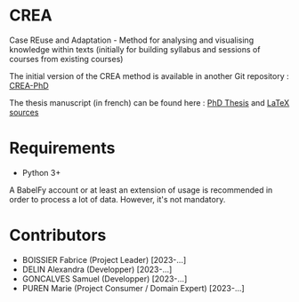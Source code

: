 # CREA
Case REuse and Adaptation - Method for analysing and visualising knowledge within texts (initially for building syllabus and sessions of courses from existing courses)


The initial version of the CREA method is available in another Git repository : [CREA-PhD](https://github.com/metalbobinou/CREA-phd)

The thesis manuscript (in french) can be found here : [PhD Thesis](https://theses.hal.science/tel-03774087v1) and [LaTeX sources](https://github.com/metalbobinou/CREA-phd-thesis)


# Requirements
- Python 3+

A BabelFy account or at least an extension of usage is recommended in order to process a lot of data.
However, it's not mandatory.


# Contributors
- BOISSIER Fabrice (Project Leader) [2023-...]
- DELIN Alexandra (Developper) [2023-...]
- GONCALVES Samuel (Developper) [2023-...]
- PUREN Marie (Project Consumer / Domain Expert) [2023-...]
